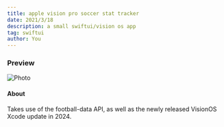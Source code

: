 ```yaml
---
title: apple vision pro soccer stat tracker
date: 2021/3/18
description: a small swiftui/vision os app
tag: swiftui
author: You
---
```

### Preview
![Photo](/images/visionpro.jpg)

#### About
Takes use of the football-data API, as well as the newly released VisionOS Xcode update in 2024.
